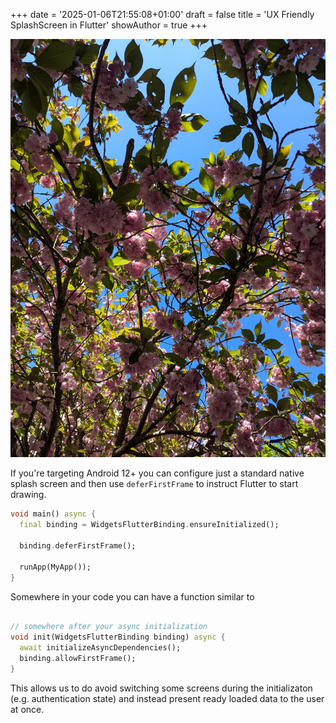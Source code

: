 +++
date = '2025-01-06T21:55:08+01:00'
draft = false
title = 'UX Friendly SplashScreen in Flutter'
showAuthor = true
+++

![feature](feature.jpg)


If you're targeting Android 12+ you can configure just a standard native splash screen and then use `deferFirstFrame` to instruct Flutter to start drawing. 

```dart
void main() async {
  final binding = WidgetsFlutterBinding.ensureInitialized();

  binding.deferFirstFrame();
  
  runApp(MyApp());
}
```

Somewhere in your code you can have a function similar to

```dart

// somewhere after your async initialization
void init(WidgetsFlutterBinding binding) async {
  await initializeAsyncDependencies();
  binding.allowFirstFrame();
}

```

This allows us to do avoid switching some screens during the initializaton (e.g. authentication state) and instead present ready loaded data to the user at once.
